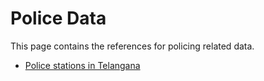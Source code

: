 # Police Data

This page contains the references for policing related data.

- [Police stations in Telangana](https://www.tspolice.gov.in/jsp/distcommcontact?method=retrieveStationDetailsFinal)
